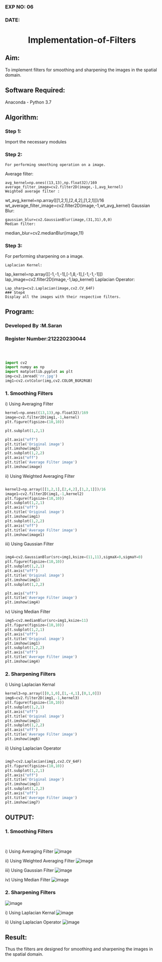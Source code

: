 ### EXP NO: 06
### DATE:

# <p align='center'>Implementation-of-Filters</p>
## Aim:
To implement filters for smoothing and sharpening the images in the spatial domain.

## Software Required:
Anaconda - Python 3.7

## Algorithm:
### Step 1:
Import the necessary modules

### Step 2:

```
For performing smoothing operation on a image.
```
Average filter:
```
avg_kernel=np.ones((13,13),np.float32)/169
average_filter_image=cv2.filter2D(image,-1,avg_kernel)
Weighted average filter :
```
wt_avg_kernel=np.array([[1,2,1],[2,4,2],[1,2,1]])/16
wt_average_filter_image=cv2.filter2D(image,-1,wt_avg_kernel)
Gaussian Blur:
```
gaussian_blur=cv2.GaussianBlur(image,(31,31),0,0)
Median filter:
```
median_blur=cv2.medianBlur(image,11)
### Step 3:
For performing sharpening on a image.
```
Laplacian Kernel:
```
lap_kernel=np.array([[-1,-1,-1],[-1,8,-1],[-1,-1,-1]])
lap_image=cv2.filter2D(image,-1,lap_kernel)
Laplacian Operator:
```
Lap_sharp=cv2.Laplacian(image,cv2.CV_64F)
### Step4
Display all the images with their respective filters.
```
## Program:
### Developed By   :M.Saran
### Register Number:212220230044
</br>

```python

import cv2
import numpy as np
import matplotlib.pyplot as plt
img=cv2.imread('rr.jpg')
img1=cv2.cvtColor(img,cv2.COLOR_BGR2RGB)

```
### 1. Smoothing Filters

i) Using Averaging Filter
```Python
kernel=np.ones((13,13),np.float32)/169
image=cv2.filter2D(img1,-1,kernel)
plt.figure(figsize=(10,10))

plt.subplot(1,2,1)

plt.axis("off")
plt.title('Original image')
plt.imshow(img1)
plt.subplot(1,2,2)
plt.axis("off")
plt.title('Average Filter image')
plt.imshow(image)

```
ii) Using Weighted Averaging Filter
```Python

kernel2=np.array([[1,2,1],[2,4,2],[1,2,1]])/16
image1=cv2.filter2D(img1,-1,kernel2)
plt.figure(figsize=(10,10))
plt.subplot(1,2,1)
plt.axis("off")
plt.title('Original image')
plt.imshow(img1)
plt.subplot(1,2,2)
plt.axis("off")
plt.title('Average Filter image')
plt.imshow(image1)

```
iii) Using Gaussian Filter
```Python

img4=cv2.GaussianBlur(src=img1,ksize=(11,11),sigmaX=0,sigmaY=0)
plt.figure(figsize=(10,10))
plt.subplot(1,2,1)
plt.axis("off")
plt.title('Original image')
plt.imshow(img1)
plt.subplot(1,2,2)

plt.axis("off")
plt.title('Average Filter image')
plt.imshow(img4)
```

iv) Using Median Filter
```Python
img5=cv2.medianBlur(src=img1,ksize=11)
plt.figure(figsize=(10,10))
plt.subplot(1,2,1)
plt.axis("off")
plt.title('Original image')
plt.imshow(img1)
plt.subplot(1,2,2)
plt.axis("off")
plt.title('Average Filter image')
plt.imshow(img4)

```

### 2. Sharpening Filters
i) Using Laplacian Kernal
```Python
kernel3=np.array([[0,1,0],[1,-4,1],[0,1,0]])
img6=cv2.filter2D(img1,-1,kernel3)
plt.figure(figsize=(10,10))
plt.subplot(1,2,1)
plt.axis("off")
plt.title('Original image')
plt.imshow(img1)
plt.subplot(1,2,2)
plt.axis("off")
plt.title('Average Filter image')
plt.imshow(img6)

```
ii) Using Laplacian Operator
```Python

img7=cv2.Laplacian(img1,cv2.CV_64F)
plt.figure(figsize=(10,10))
plt.subplot(1,2,1)
plt.axis("off")
plt.title('Original image')
plt.imshow(img1)
plt.subplot(1,2,2)
plt.axis("off")
plt.title('Average Filter image')
plt.imshow(img7)
```

## OUTPUT:
### 1. Smoothing Filters
</br>

i) Using Averaging Filter
![image](https://user-images.githubusercontent.com/75235427/167810086-f28ad41a-de01-49e2-af13-35604fb9b7c3.png)


ii) Using Weighted Averaging Filter
![image](https://user-images.githubusercontent.com/75235427/167810589-7188abd1-3e3a-4a64-b264-4fffda7451f9.png)


iii) Using Gaussian Filter
![image](https://user-images.githubusercontent.com/75235427/167810733-8c2287ee-b883-4fcb-9602-ec2f69ab2116.png)



iv) Using Median Filter
![image](https://user-images.githubusercontent.com/75235427/167810919-4e81272e-9068-4a53-bfb2-bbef898697b0.png)



### 2. Sharpening Filters
![image](https://user-images.githubusercontent.com/75235427/167811564-a1ebd272-7546-4dbf-843c-04b08b1b8343.png)



i) Using Laplacian Kernal
![image](https://user-images.githubusercontent.com/75235427/167811719-a9340e5b-aeb5-488a-81e5-b190b2f79999.png)



ii) Using Laplacian Operator
![image](https://user-images.githubusercontent.com/75235427/167811742-3b9d667e-5668-4328-9bcb-de6e7062fe31.png)

## Result:
Thus the filters are designed for smoothing and sharpening the images in the spatial domain.
